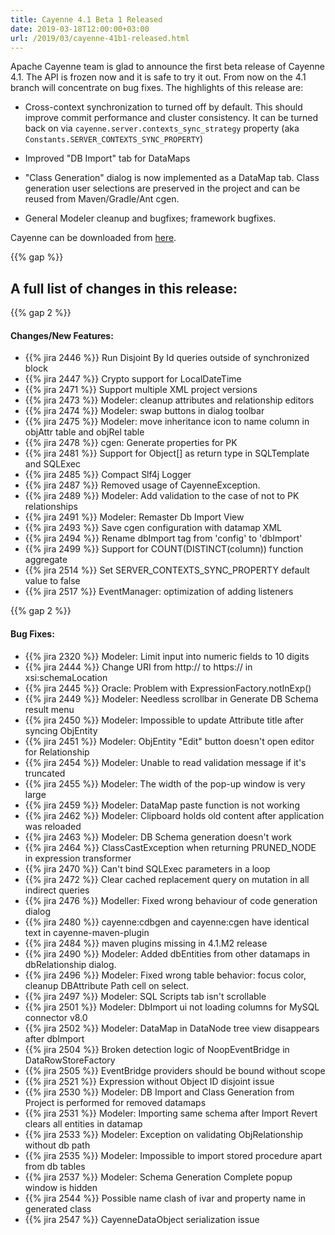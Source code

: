 ```yaml
---
title: Cayenne 4.1 Beta 1 Released
date: 2019-03-18T12:00:00+03:00
url: /2019/03/cayenne-41b1-released.html
--- 
```


Apache Cayenne team is glad to announce the first beta release of Cayenne 4.1. 
The API is frozen now and it is safe to try it out. From now on the 4.1 branch will concentrate on bug fixes.
The highlights of this release are:

* Cross-context synchronization to turned off by default. This should improve commit performance and cluster consistency. It can be turned back on via `cayenne.server.contexts_sync_strategy` property (aka `Constants.SERVER_CONTEXTS_SYNC_PROPERTY`)

* Improved "DB Import" tab for DataMaps

* "Class Generation" dialog is now implemented as a DataMap tab. Class generation user selections are preserved in the project and can be reused from Maven/Gradle/Ant cgen.

* General Modeler cleanup and bugfixes; framework bugfixes.

Cayenne can be downloaded from [here](/download.html).

{{% gap %}}
<h2 class="text-center">A full list of changes in this release:</h2>
{{% gap 2 %}}


#### Changes/New Features:

- {{% jira 2446 %}} Run Disjoint By Id queries outside of synchronized block
- {{% jira 2447 %}} Crypto support for LocalDateTime
- {{% jira 2471 %}} Support multiple XML project versions
- {{% jira 2473 %}} Modeler: cleanup attributes and relationship editors
- {{% jira 2474 %}} Modeler: swap buttons in dialog toolbar
- {{% jira 2475 %}} Modeler: move inheritance icon to name column in objAttr table and objRel table
- {{% jira 2478 %}} cgen: Generate properties for PK
- {{% jira 2481 %}} Support for Object[] as return type in SQLTemplate and SQLExec
- {{% jira 2485 %}} Compact Slf4j Logger
- {{% jira 2487 %}} Removed usage of CayenneException.
- {{% jira 2489 %}} Modeler: Add validation to the case of not to PK relationships
- {{% jira 2491 %}} Modeler: Remaster Db Import View
- {{% jira 2493 %}} Save cgen configuration with datamap XML
- {{% jira 2494 %}} Rename dbImport tag from 'config' to 'dbImport'
- {{% jira 2499 %}} Support for COUNT(DISTINCT(column)) function aggregate
- {{% jira 2514 %}} Set SERVER_CONTEXTS_SYNC_PROPERTY default value to false
- {{% jira 2517 %}} EventManager: optimization of adding listeners

{{% gap 2 %}}

#### Bug Fixes:

- {{% jira 2320 %}} Modeler: Limit input into numeric fields to 10 digits
- {{% jira 2444 %}} Change URI from http:// to https:// in xsi:schemaLocation
- {{% jira 2445 %}} Oracle: Problem with ExpressionFactory.notInExp()
- {{% jira 2449 %}} Modeler: Needless scrollbar in Generate DB Schema result menu
- {{% jira 2450 %}} Modeler: Impossible to update Attribute title after syncing ObjEntity
- {{% jira 2451 %}} Modeler: ObjEntity "Edit" button doesn't open editor for Relationship
- {{% jira 2454 %}} Modeler: Unable to read validation message if it's truncated
- {{% jira 2455 %}} Modeler: The width of the pop-up window is very large
- {{% jira 2459 %}} Modeler: DataMap paste function is not working
- {{% jira 2462 %}} Modeler: Clipboard holds old content after application was reloaded
- {{% jira 2463 %}} Modeler: DB Schema generation doesn't work
- {{% jira 2464 %}} ClassCastException when returning PRUNED_NODE in expression transformer
- {{% jira 2470 %}} Can't bind SQLExec parameters in a loop
- {{% jira 2472 %}} Clear cached replacement query on mutation in all indirect queries
- {{% jira 2476 %}} Modeller: Fixed wrong behaviour of code generation dialog
- {{% jira 2480 %}} cayenne:cdbgen and cayenne:cgen have identical text in cayenne-maven-plugin
- {{% jira 2484 %}} maven plugins missing in 4.1.M2 release
- {{% jira 2490 %}} Modeler: Added dbEntities from other datamaps in dbRelationship dialog.
- {{% jira 2496 %}} Modeler: Fixed wrong table behavior: focus color, cleanup DBAttribute Path cell on select.
- {{% jira 2497 %}} Modeler: SQL Scripts tab isn't scrollable
- {{% jira 2501 %}} Modeler: DbImport ui not loading columns for MySQL connector v8.0
- {{% jira 2502 %}} Modeler: DataMap in DataNode tree view disappears after dbImport
- {{% jira 2504 %}} Broken detection logic of NoopEventBridge in DataRowStoreFactory
- {{% jira 2505 %}} EventBridge providers should be bound without scope
- {{% jira 2521 %}} Expression without Object ID disjoint issue
- {{% jira 2530 %}} Modeler: DB Import and Class Generation from Project is performed for removed datamaps
- {{% jira 2531 %}} Modeler: Importing same schema after Import Revert clears all entities in datamap
- {{% jira 2533 %}} Modeler: Exception on validating ObjRelationship without db path
- {{% jira 2535 %}} Modeler: Impossible to import stored procedure apart from db tables
- {{% jira 2537 %}} Modeler: Schema Generation Complete popup window is hidden
- {{% jira 2544 %}} Possible name clash of ivar and property name in generated class
- {{% jira 2547 %}} CayenneDataObject serialization issue
